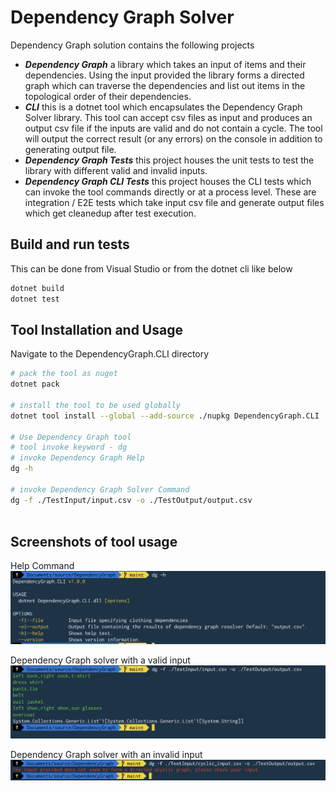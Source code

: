 # Dependency Graph Solver

Dependency Graph solution contains the following projects
- ***Dependency Graph*** a library which takes an input of items and their dependencies. Using the input provided the library forms a directed graph which can traverse the dependencies and list out items in the topological order of their dependencies.
- ***CLI*** this is a dotnet tool which encapsulates the Dependency Graph Solver library. This tool can accept csv files as input and produces an output csv file if the inputs are valid and do not contain a cycle. The tool will output the correct result (or any errors) on the console in addition to generating output file.
- ***Dependency Graph Tests*** this project houses the unit tests to test the library with different valid and invalid inputs.
- ***Dependency Graph CLI Tests*** this project houses the CLI tests which can invoke the tool commands directly or at a process level. These are integration / E2E tests which take input csv file and generate output files which get cleanedup after test execution.

## Build and run tests
This can be done from Visual Studio or from the dotnet cli like below 

```bash
dotnet build
dotnet test
```

## Tool Installation and Usage

Navigate to the DependencyGraph.CLI directory

```bash
# pack the tool as nuget
dotnet pack

# install the tool to be used globally
dotnet tool install --global --add-source ./nupkg DependencyGraph.CLI

# Use Dependency Graph tool
# tool invoke keyword - dg
# invoke Dependency Graph Help
dg -h

# invoke Dependency Graph Solver Command
dg -f ./TestInput/input.csv -o ./TestOutput/output.csv
 
```

## Screenshots of tool usage

Help Command
![help](Screenshots/dg_help.png)

Dependency Graph solver with a valid input
![valid input](Screenshots/dg_correct_input.png)

Dependency Graph solver with an invalid input
![invalid input](Screenshots/dg_invalid_input.png)
